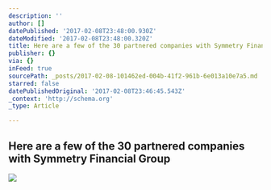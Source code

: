 ```yaml
---
description: ''
author: []
datePublished: '2017-02-08T23:48:00.930Z'
dateModified: '2017-02-08T23:48:00.320Z'
title: Here are a few of the 30 partnered companies with Symmetry Financial Group
publisher: {}
via: {}
inFeed: true
sourcePath: _posts/2017-02-08-101462ed-004b-41f2-961b-6e013a10e7a5.md
starred: false
datePublishedOriginal: '2017-02-08T23:46:45.543Z'
_context: 'http://schema.org'
_type: Article

---
```

## Here are a few of the 30 partnered companies with Symmetry Financial Group
![](https://the-grid-user-content.s3-us-west-2.amazonaws.com/3d78e2e2-9ddc-4ab8-a722-7576725244ef.jpg)